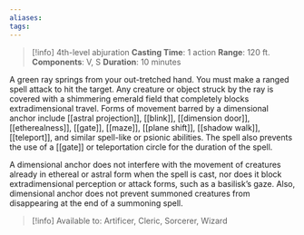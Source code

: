 ```yaml
---
aliases: 
tags:
---
```

>[!info]
>4th-level abjuration
>**Casting Time**: 1 action
>**Range**: 120 ft.
>**Components**: V, S
>**Duration**: 10 minutes

A green ray springs from your out-tretched hand. You must make a ranged spell attack to hit the target. Any creature or object struck by the ray is covered with a shimmering emerald field that completely blocks extradimensional travel. Forms of movement barred by a dimensional anchor include [[astral projection]], [[blink]], [[dimension door]], [[etherealness]], [[gate]], [[maze]], [[plane shift]], [[shadow walk]], [[teleport]], and similar spell-like or psionic abilities. The spell also prevents the use of a [[gate]] or teleportation circle for the duration of the spell.

A dimensional anchor does not interfere with the movement of creatures already in ethereal or astral form when the spell is cast, nor does it block extradimensional perception or attack forms, such as a basilisk’s gaze. Also, dimensional anchor does not prevent summoned creatures from disappearing at the end of a summoning spell.

>[!info] Available to:
>Artificer, Cleric, Sorcerer, Wizard